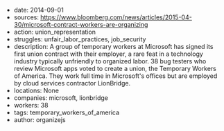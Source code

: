 - date: 2014-09-01
- sources: https://www.bloomberg.com/news/articles/2015-04-30/microsoft-contract-workers-are-organizing
- action: union_representation
- struggles: unfair_labor_practices, job_security
- description: A group of temporary workers at Microsoft has signed its first union contract with their employer, a rare feat in a technology industry typically unfriendly to organized labor. 38 bug testers who review Microsoft apps voted to create a union, the Temporary Workers of America. They work full time in Microsoft's offices but are employed by cloud services contractor LionBridge.
- locations: None
- companies: microsoft, lionbridge
- workers: 38
- tags: temporary_workers_of_america
- author: organizejs
